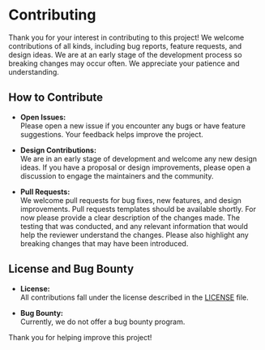 # Contributing

Thank you for your interest in contributing to this project! We welcome contributions of all kinds, including bug reports, feature requests, and design ideas. We are at an early stage of the development process so breaking changes may occur often. We appreciate your patience and understanding.

## How to Contribute

- **Open Issues:**  
  Please open a new issue if you encounter any bugs or have feature suggestions. Your feedback helps improve the project.

- **Design Contributions:**  
  We are in an early stage of development and welcome any new design ideas. If you have a proposal or design improvements, please open a discussion to engage the maintainers and the community.

- **Pull Requests:**  
  We welcome pull requests for bug fixes, new features, and design improvements. Pull requests templates should be available shortly. For now please provide a clear description of the changes made. The testing that was conducted, and any relevant information that would help the reviewer understand the changes. Please also highlight any breaking changes that may have been introduced.

## License and Bug Bounty

- **License:**  
  All contributions fall under the license described in the [LICENSE](../LICENSE) file.

- **Bug Bounty:**  
  Currently, we do not offer a bug bounty program.

Thank you for helping improve this project!

